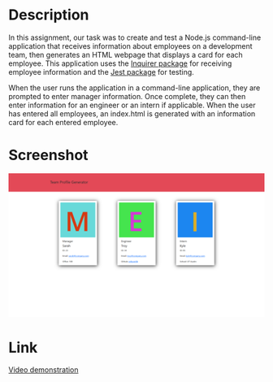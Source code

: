 # Description

In this assignment, our task was to create and test a Node.js command-line application that receives information about employees on a development team, then generates an HTML webpage that displays a card for each employee. This application uses the [Inquirer package](https://www.npmjs.com/package/inquirer) for receiving employee information and the [Jest package](https://www.npmjs.com/package/jest) for testing.

When the user runs the application in a command-line application, they are prompted to enter manager information. Once complete, they can then enter information for an engineer or an intern if applicable. When the user has entered all employees, an index.html is generated with an information card for each entered employee.

# Screenshot

![Screenshot of webpage](./images/homework-readme.png)

# Link

[Video demonstration](https://drive.google.com/file/d/1J2_Dc2tdznunp7FU8KSGI5C4YQt9znoP/view?usp=sharing)
